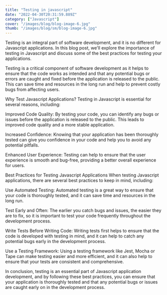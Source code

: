 ```yaml
---
title: "Testing in javascript"
date: "2022-04-30T20:31:59.889Z"
category: ["Javascript"]
cover: "/images/blog/blog-image-6.jpg"
thumb: "/images/blog/sm/blog-image-6.jpg"
---
```


Testing is an integral part of software development, and it is no different for Javascript applications. In this blog post, we'll explore the importance of testing in Javascript and discuss some of the best practices for testing your applications.

Testing is a critical component of software development as it helps to ensure that the code works as intended and that any potential bugs or errors are caught and fixed before the application is released to the public. This can save time and resources in the long run and help to prevent costly bugs from affecting users.

Why Test Javascript Applications?
Testing in Javascript is essential for several reasons, including:

Improved Code Quality: By testing your code, you can identify any bugs or issues before the application is released to the public. This leads to improved code quality and a more stable application.

Increased Confidence: Knowing that your application has been thoroughly tested can give you confidence in your code and help you to avoid any potential pitfalls.

Enhanced User Experience: Testing can help to ensure that the user experience is smooth and bug-free, providing a better overall experience for users.

Best Practices for Testing Javascript Applications
When testing Javascript applications, there are several best practices to keep in mind, including:

Use Automated Testing: Automated testing is a great way to ensure that your code is thoroughly tested, and it can save time and resources in the long run.

Test Early and Often: The earlier you catch bugs and issues, the easier they are to fix, so it is important to test your code frequently throughout the development process.

Write Tests Before Writing Code: Writing tests first helps to ensure that the code is developed with testing in mind, and it can help to catch any potential bugs early in the development process.

Use a Testing Framework: Using a testing framework like Jest, Mocha or Tape can make testing easier and more efficient, and it can also help to ensure that your tests are consistent and comprehensive.

In conclusion, testing is an essential part of Javascript application development, and by following these best practices, you can ensure that your application is thoroughly tested and that any potential bugs or issues are caught early on in the development process.
